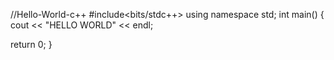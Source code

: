 //Hello-World-c++
#include<bits/stdc++>
using namespace std;
int main()
{
  cout << "HELLO WORLD" << endl;
  
  return 0;
}
